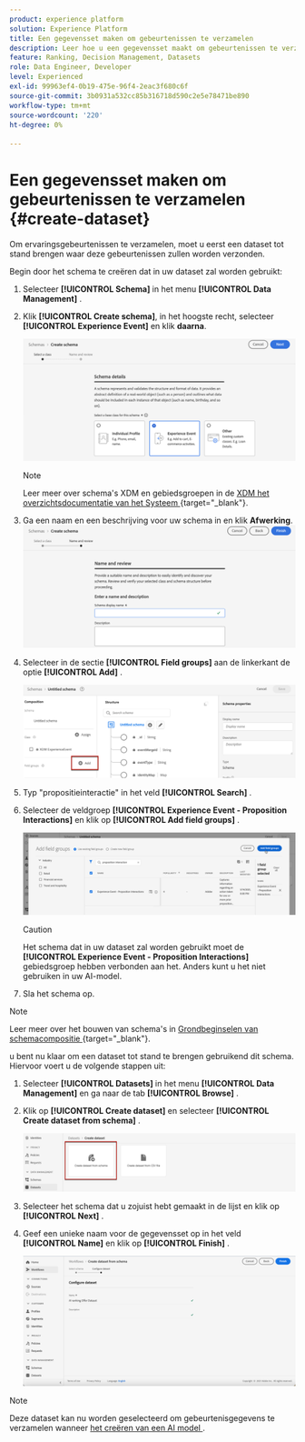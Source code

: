 ```yaml
---
product: experience platform
solution: Experience Platform
title: Een gegevensset maken om gebeurtenissen te verzamelen
description: Leer hoe u een gegevensset maakt om gebeurtenissen te verzamelen
feature: Ranking, Decision Management, Datasets
role: Data Engineer, Developer
level: Experienced
exl-id: 99963ef4-0b19-475e-96f4-2eac3f680c6f
source-git-commit: 3b0931a532cc85b316718d590c2e5e78471be890
workflow-type: tm+mt
source-wordcount: '220'
ht-degree: 0%

---
```


# Een gegevensset maken om gebeurtenissen te verzamelen {#create-dataset}

Om ervaringsgebeurtenissen te verzamelen, moet u eerst een dataset tot stand brengen waar deze gebeurtenissen zullen worden verzonden.

Begin door het schema te creëren dat in uw dataset zal worden gebruikt:

1. Selecteer **[!UICONTROL Schema]** in het menu **[!UICONTROL Data Management]** .

1. Klik **[!UICONTROL Create schema]**, in het hoogste recht, selecteer **[!UICONTROL Experience Event]** en klik **daarna**.

   ![](../assets/ai-ranking-xdm-event.png)

   >[!NOTE]
   >
   >Leer meer over schema&#39;s XDM en gebiedsgroepen in de [ XDM het overzichtsdocumentatie van het Systeem ](https://experienceleague.adobe.com/docs/experience-platform/xdm/home.html?lang=nl){target="_blank"}.

1. Ga een naam en een beschrijving voor uw schema in en klik **Afwerking**.
   ![](../assets/ai-ranking-xdm-event-2.png)

1. Selecteer in de sectie **[!UICONTROL Field groups]** aan de linkerkant de optie **[!UICONTROL Add]** .

   ![](../assets/ai-ranking-fields-groups.png)

1. Typ &quot;propositieinteractie&quot; in het veld **[!UICONTROL Search]** .

1. Selecteer de veldgroep **[!UICONTROL Experience Event - Proposition Interactions]** en klik op **[!UICONTROL Add field groups]** .

   ![](../assets/ai-ranking-add-field-group.png)

   >[!CAUTION]
   >
   >Het schema dat in uw dataset zal worden gebruikt moet de **[!UICONTROL Experience Event - Proposition Interactions]** gebiedsgroep hebben verbonden aan het. Anders kunt u het niet gebruiken in uw AI-model.

1. Sla het schema op.

>[!NOTE]
>
>Leer meer over het bouwen van schema&#39;s in [ Grondbeginselen van schemacompositie ](https://experienceleague.adobe.com/docs/experience-platform/xdm/schema/composition.html#understanding-schemas){target="_blank"}.

u bent nu klaar om een dataset tot stand te brengen gebruikend dit schema. Hiervoor voert u de volgende stappen uit:

1. Selecteer **[!UICONTROL Datasets]** in het menu **[!UICONTROL Data Management]** en ga naar de tab **[!UICONTROL Browse]** .

1. Klik op **[!UICONTROL Create dataset]** en selecteer **[!UICONTROL Create dataset from schema]** .

   ![](../assets/ai-ranking-create-dataset-from-schema.png)

1. Selecteer het schema dat u zojuist hebt gemaakt in de lijst en klik op **[!UICONTROL Next]** .

1. Geef een unieke naam voor de gegevensset op in het veld **[!UICONTROL Name]** en klik op **[!UICONTROL Finish]** .

   ![](../assets/ai-ranking-dataset-name.png)

>[!NOTE]
>
>Deze dataset kan nu worden geselecteerd om gebeurtenisgegevens te verzamelen wanneer [ het creëren van een AI model ](../ranking/create-ranking-strategies.md).
